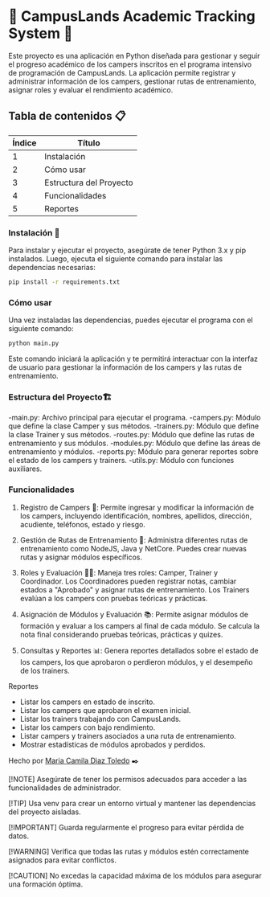 # 🚀 CampusLands Academic Tracking System 🚀

Este proyecto es una aplicación en Python diseñada para gestionar y seguir el progreso académico de los campers inscritos en el programa intensivo de programación de CampusLands. La aplicación permite registrar y administrar información de los campers, gestionar rutas de entrenamiento, asignar roles y evaluar el rendimiento académico.

## Tabla de contenidos 📋
| Índice | Título                                |
|--------|---------------------------------------|
| 1      | Instalación                           |
| 2      | Cómo usar                             |
| 3      | Estructura del Proyecto                |
| 4      | Funcionalidades                        |
| 5      | Reportes                               |

### Instalación 🔧
Para instalar y ejecutar el proyecto, asegúrate de tener Python 3.x y pip instalados. Luego, ejecuta el siguiente comando para instalar las dependencias necesarias:

```bash
pip install -r requirements.txt
```

### Cómo usar
Una vez instaladas las dependencias, puedes ejecutar el programa con el siguiente comando:
```bash
python main.py
```
Este comando iniciará la aplicación y te permitirá interactuar con la interfaz de usuario para gestionar la información de los campers y las rutas de entrenamiento.

### Estructura del Proyecto🏗️

-main.py: Archivo principal para ejecutar el programa.
-campers.py: Módulo que define la clase Camper y sus métodos.
-trainers.py: Módulo que define la clase Trainer y sus métodos.
-routes.py: Módulo que define las rutas de entrenamiento y sus módulos.
-modules.py: Módulo que define las áreas de entrenamiento y módulos.
-reports.py: Módulo para generar reportes sobre el estado de los campers y trainers.
-utils.py: Módulo con funciones auxiliares.

### Funcionalidades
1. Registro de Campers 📝: Permite ingresar y modificar la información de los campers, incluyendo identificación, nombres, apellidos, dirección, acudiente, teléfonos, estado y riesgo.

2. Gestión de Rutas de Entrenamiento 🏫: Administra diferentes rutas de entrenamiento como NodeJS, Java y NetCore. Puedes crear nuevas rutas y asignar módulos específicos.

3. Roles y Evaluación 👩‍🏫: Maneja tres roles: Camper, Trainer y Coordinador. Los Coordinadores pueden registrar notas, cambiar estados a "Aprobado" y asignar rutas de entrenamiento. Los Trainers evalúan a los campers con pruebas teóricas y prácticas.

4. Asignación de Módulos y Evaluación 📚: Permite asignar módulos de formación y evaluar a los campers al final de cada módulo. Se calcula la nota final considerando pruebas teóricas, prácticas y quizes.

5. Consultas y Reportes 📊: Genera reportes detallados sobre el estado de los campers, los que aprobaron o perdieron módulos, y el desempeño de los trainers.

Reportes
- Listar los campers en estado de inscrito.
- Listar los campers que aprobaron el examen inicial.
- Listar los trainers trabajando con CampusLands.
- Listar los campers con bajo rendimiento.
- Listar campers y trainers asociados a una ruta de entrenamiento.
- Mostrar estadísticas de módulos aprobados y perdidos.

Hecho por [Maria Camila Dìaz Toledo](https://github.com/CamilaDiazToledo) ✒️

[!NOTE]
Asegúrate de tener los permisos adecuados para acceder a las funcionalidades de administrador.

[!TIP]
Usa venv para crear un entorno virtual y mantener las dependencias del proyecto aisladas.

[!IMPORTANT]
Guarda regularmente el progreso para evitar pérdida de datos.

[!WARNING]
Verifica que todas las rutas y módulos estén correctamente asignados para evitar conflictos.

[!CAUTION]
No excedas la capacidad máxima de los módulos para asegurar una formación óptima.
